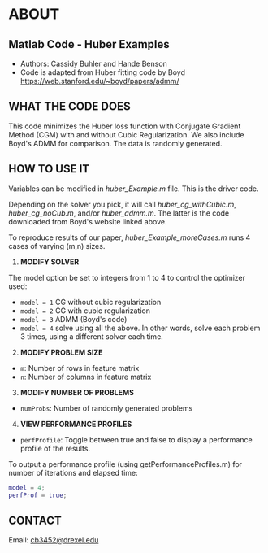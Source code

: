 # ABOUT
## Matlab Code - Huber Examples

- Authors: Cassidy Buhler and Hande Benson
- Code is adapted from Huber fitting code by Boyd https://web.stanford.edu/~boyd/papers/admm/

## WHAT THE CODE DOES 

This code minimizes the Huber loss function with Conjugate Gradient Method (CGM) with and without Cubic Regularization.
We also include Boyd's ADMM for comparison. The data is randomly generated. 

## HOW TO USE IT

Variables can be modified in *huber_Example.m* file. This is the driver code.

Depending on the solver you pick, it will call *huber_cg_withCubic.m*, *huber_cg_noCub.m*, and/or *huber_admm.m*. The latter is the code downloaded from Boyd's website linked above. 

To reproduce results of our paper, *huber_Example_moreCases.m* runs 4 cases of varying (m,n) sizes. 

1. **MODIFY SOLVER**

The model option be set to integers from 1 to 4 to control the optimizer used:

- `model = 1` CG without cubic regularization 
- `model = 2` CG with cubic regularization 
- `model = 3` ADMM (Boyd's code)
- `model = 4` solve using all the above. In other words, solve each problem 3 times, using a different solver each time. 

2. **MODIFY PROBLEM SIZE**

 - `m`: Number of rows in feature matrix
 - `n`: Number of columns in feature matrix

3. **MODIFY NUMBER OF PROBLEMS**

 - `numProbs`: Number of randomly generated problems 

4. **VIEW PERFORMANCE PROFILES**

- `perfProfile`: Toggle between true and false to display a performance profile of the results.

To output a performance profile (using getPerformanceProfiles.m) for number of iterations and elapsed time:

```matlab
model = 4; 
perfProf = true;
```



## CONTACT 

Email: cb3452@drexel.edu 

